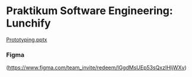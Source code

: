 # Praktikum Software Engineering: Lunchify
[Prototyping.pptx](https://github.com/user-attachments/files/19247546/Prototyping.pptx)


### Figma
(https://www.figma.com/team_invite/redeem/lGgdMsUEp53sQxzIHljWXv)


